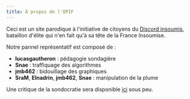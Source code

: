 ```yaml
---
title: À propos de l'OPIF
---
```


Ceci est un site parodique à l'initiative de citoyens du [Discord insoumis](http://discord.insoumis.online/), bataillon d'élite qui n'en fait qu'à sa tête de la France Insoumise.

Notre pannel représentatif est composé de :
- <strong>lucasgautheron</strong> : pédagogie sondagière
- <strong>Snae</strong> : traffiquage des algorithmes
- <strong>jmb462</strong> : bidouillage des graphiques
- <strong>SraM</strong>, <strong>Elnadrin</strong>, <strong>jmb462</strong>, <strong>Snae</strong> : manipulation de la plume

Une critique de la sondocratie sera disponible [ici](/methodologie/) sous peu.
